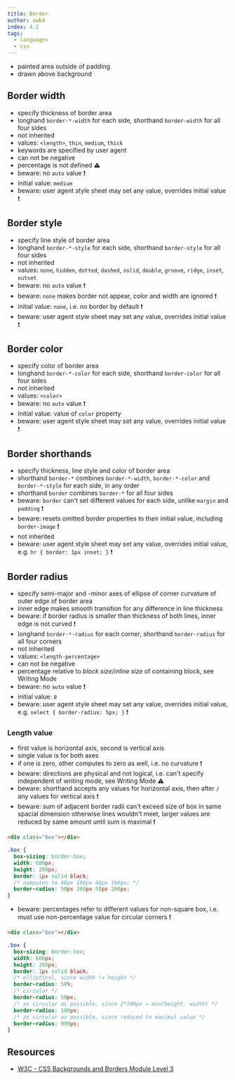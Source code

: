 ```yaml
---
title: Border
author: vwkd
index: 4.2
tags:
  - languages
  - css
---
```


- painted area outside of padding
- drawn above background



## Border width

- specify thickness of border area
- longhand `border-*-width` for each side, shorthand `border-width` for all four sides
- not inherited
- values: `<length>`, `thin`, `medium`, `thick`
- keywords are specified by user agent
- can not be negative
- percentage is not defined ⚠️
- beware: no `auto` value ❗️
- initial value: `medium`
- beware: user agent style sheet may set any value, overrides initial value ❗️



## Border style

- specify line style of border area
- longhand `border-*-style` for each side, shorthand `border-style` for all four sides
- not inherited
- values: `none`, `hidden`, `dotted`, `dashed`, `solid`, `double`, `groove`, `ridge`, `inset`, `outset`
- beware: no `auto` value ❗️
- beware: `none` makes border not appear, color and width are ignored ❗️
- initial value: `none`, i.e. no border by default ❗️
- beware: user agent style sheet may set any value, overrides initial value ❗️



## Border color

- specify color of border area
- longhand `border-*-color` for each side, shorthand `border-color` for all four sides
- not inherited
- values: `<color>`
- beware: no `auto` value ❗️
- initial value: value of `color` property
- beware: user agent style sheet may set any value, overrides initial value ❗️



## Border shorthands

- specify thickness, line style and color of border area
- shorthand `border-*` combines `border-*-width`, `border-*-color` and `border-*-style` for each side, in any order
- shorthand `border` combines `border-*` for all four sides
- beware: `border` can't set different values for each side, unlike `margin` and `padding` ❗️
- beware: resets omitted border properties to their initial value, including `border-image` ❗️
- not inherited
- beware: user agent style sheet may set any value, overrides initial value, e.g. `hr { border: 1px inset; }` ❗️



## Border radius

- specify semi-major and -minor axes of ellipse of corner curvature of outer edge of border area
- inner edge makes smooth transition for any difference in line thickness
- beware: if border radius is smaller than thickness of both lines, inner edge is not curved ❗️
- longhand `border-*-radius` for each corner, shorthand `border-radius` for all four corners
- not inherited
- values: `<length-percentage>`
- can not be negative
- percentage relative to _block size_/_inline size_ of containing block, see Writing Mode
- beware: no `auto` value ❗️
- initial value: `0`
- beware: user agent style sheet may set any value, overrides initial value, e.g. `select { border-radius: 5px; }` ❗️

### Length value

- first value is horizontal axis, second is vertical axis
- single value is for both axes
- if one is zero, other computes to zero as well, i.e. no curvature ❗️
- beware: directions are physical and not logical, i.e. can't specify independent of writing mode, see Writing Mode ⚠️
- beware: shorthand accepts any values for horizontal axis, then after `/` any values for vertical axis ❗️
- beware: sum of adjacent border radii can't exceed size of box in same spacial dimension otherwise lines wouldn't meet, larger values are reduced by same amount until sum is maximal ❗️

```html
<div class="box"></div>
```

```css
.box {
  box-sizing: border-box;
  width: 600px;
  height: 200px;
  border: 1px solid black;
  /* computes to 40px 160px 40px 160px; */
  border-radius: 50px 200px 50px 200px;
}
```

- beware: percentages refer to different values for non-square box, i.e. must use non-percentage value for circular corners ❗️

```html
<div class="box"></div>
```

```css
.box {
  box-sizing: border-box;
  width: 600px;
  height: 200px;
  border: 1px solid black;
  /* elliptical, since width != height */
  border-radius: 50%;
  /* circular */
  border-radius: 50px;
  /* as circular as possible, since 2*100px = min(height, width) */
  border-radius: 100px;
  /* as circular as possible, since reduced to maximal value */
  border-radius: 999px;
}
```



## Resources

- [W3C - CSS Backgrounds and Borders Module Level 3](https://www.w3.org/TR/css-backgrounds-3/)